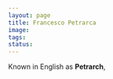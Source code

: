 ```yaml
---
layout: page
title: Francesco Petrarca
image:
tags:
status:
---
```


Known in English as **Petrarch**,
